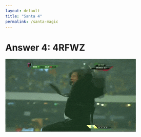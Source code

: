 ```yaml
---
layout: default
title: "Santa 4"
permalink: /santa-magic
---
```

# Answer 4: 4RFWZ
![](/_santa/a4.gif)
